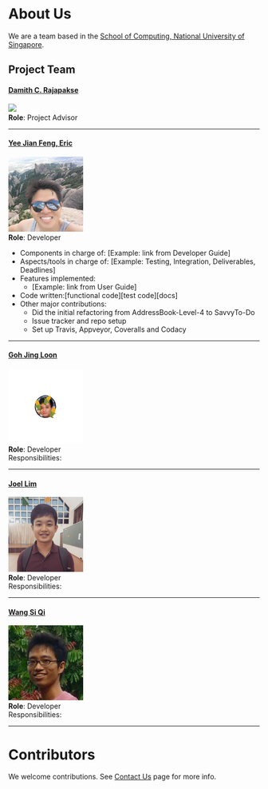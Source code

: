 # About Us

We are a team based in the [School of Computing, National University of Singapore](http://www.comp.nus.edu.sg).

## Project Team

#### [Damith C. Rajapakse](http://www.comp.nus.edu.sg/~damithch) <br>
<img src="images/DamithRajapakse.jpg" width="150"><br>
**Role**: Project Advisor

-----

#### [Yee Jian Feng, Eric](http://github.com/qhng) <br>
<img src="images/YEEJFE.jpg" width="150"><br>
**Role**: Developer <br>
* Components in charge of: [Example: link from Developer Guide]
* Aspects/tools in charge of: [Example: Testing, Integration, Deliverables, Deadlines]
* Features implemented:
   * [Example: link from User Guide]
* Code written:[functional code][test code][docs]
* Other major contributions:
  * Did the initial refactoring from AddressBook-Level-4 to SavvyTo-Do
  * Issue tracker and repo setup
  * Set up Travis, Appveyor, Coveralls and Codacy

-----

#### [Goh Jing Loon](https://github.com/jingloon)
<img src="images/JingLoon.png" width="150"><br>
**Role**: Developer <br>
Responsibilities:

-----

#### [Joel Lim](https://github.com/aljorhythm)
<img src="images/JoelLim.jpg" width="150"><br>
**Role**: Developer <br>
Responsibilities:

-----

#### [Wang Si Qi](https://github.com/coyotestarrkwsq)
<img src="images/WangSiQi.jpg" width="150"><br>
**Role**: Developer <br>
Responsibilities:

 -----

# Contributors

We welcome contributions. See [Contact Us](ContactUs.md) page for more info.
